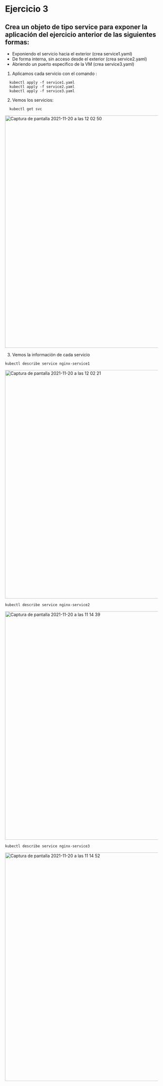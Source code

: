 # Ejercicio 3

## Crea un objeto de tipo service para exponer la aplicación del ejercicio anterior de las siguientes formas:
- Exponiendo el servicio hacia el exterior (crea service1.yaml)
- De forma interna, sin acceso desde el exterior (crea service2.yaml)
- Abriendo un puerto especifico de la VM (crea service3.yaml)

1. Aplicamos cada servicio con el comando :
```
  kubectl apply -f service1.yaml
  kubectl apply -f service2.yaml
  kubectl apply -f service3.yaml
```
2. Vemos los servicios:
```
  kubectl get svc
  ```

<img width="764" alt="Captura de pantalla 2021-11-20 a las 12 02 50" src="https://user-images.githubusercontent.com/26769446/142723917-11a44a09-35da-42bd-bf07-e6a221d086ee.png">

3. Vemos la información de cada servicio
```
kubectl describe service nginx-service1
```
<img width="751" alt="Captura de pantalla 2021-11-20 a las 12 02 21" src="https://user-images.githubusercontent.com/26769446/142723924-cc19d83f-cdf1-4c88-9bfe-fb5acabb927e.png">

```
kubectl describe service nginx-service2
```
<img width="751" alt="Captura de pantalla 2021-11-20 a las 11 14 39" src="https://user-images.githubusercontent.com/26769446/142722709-489f706a-ee4b-4b5b-bb99-65cdc8acec56.png">

``` 
kubectl describe service nginx-service3 
```

<img width="751" alt="Captura de pantalla 2021-11-20 a las 11 14 52" src="https://user-images.githubusercontent.com/26769446/142722720-29e9a542-19d4-4dd9-8798-e88dcd6901be.png">
